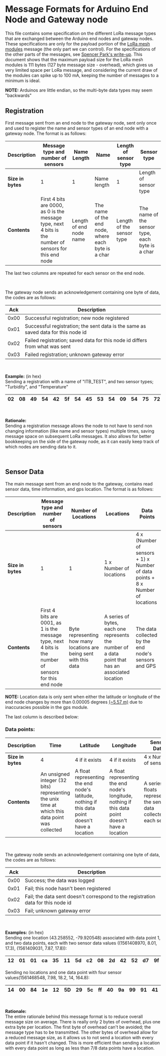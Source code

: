 # Message Formats for Arduino End Node and Gateway node

This file contains some specification on the different LoRa message types that are exchanged between the Arduino end nodes and gateway nodes. These specifications are only for the payload portion of the [LoRa mesh modules](https://www.dfrobot.com/product-1670.html) message (the only part we can control). For the specifications of the other parts of the messages, see [Spencer Park's write-up](https://gitlab.cas.mcmaster.ca/re-mote/arduino-motes/blob/master/LoRa/LoRa.ipynb). This document shows that the maximum payload size for the LoRa mesh modules is 111 bytes (127 byte message size - overhead), which gives us very limited space per LoRa message, and considering the current draw of the modules can spike up to 100 mA, keeping the number of messages to a minimum is ideal.

**NOTE:** Arduinos are little endian, so the multi-byte data types may seem "backwards"

## Registration

First message sent from an end node to the gateway node, sent only once and used to register the name and sensor types of an end node with a gateway node. The format is as follows: 

|**Description**  |Message type and number of sensors|Name Length|Name| Length of sensor type|Sensor type|
|-----------------|----------------------------------|-----------|----|----------------------|-|
|**Size in bytes**| 1 | 1 | Name length | 1 | Length of sensor type |
|**Contents**     | First 4 bits are 0000, as 0 is the message type, next 4 bits is the number of sensors for this end node | Length of end node name | The name of the end node, where each byte is a char | Length of the sensor type | The name of the sensor type, each byte is a char |

The last two columns are repeated for each sensor on the end node.

<br />

The gateway node sends an acknowledgement containing one byte of data, the codes are as follows:

| **Ack** | **Description**                                                                       |
|------|-----------------------------------------------------------------------------------|
| 0x00 | Successful registration; new node registered                                      |
| 0x01 | Successful registration; the sent data is the same as saved data for this node id |
| 0x02 | Failed registration; saved data for this node id differs from what was sent       |
| 0x03 | Failed registration; unknown gateway error                                        |

<br/>

**Example:** (in hex)  
Sending a registration with a name of "ITB_TEST", and two sensor types; "Turbidity", and "Temperature"

| 02 | 08 | 49 | 54 | 42 | 5f | 54 | 45 | 53 | 54 | 09 | 54 | 75 | 72 | 62 | 69 | 64 | 69 | 74 | 79 | 0b | 54 | 65 | 6d | 70 | 65 | 72 | 61 | 74 | 75 | 72 | 65 |
|-|-|-|-|-|-|-|-|-|-|-|-|-|-|-|-|-|-|-|-|-|-|-|-|-|-|-|-|-|-|-|-|

<br/>

**Rationale:**  
Sending a registration message allows the node to not have to send non changing information (like name and sensor types) multiple times, saving message space on subsequent LoRa messages. It also allows for better bookkeeping on the side of the gateway node, as it can easily keep track of which nodes are sending data to it.

<br/>

## Sensor Data

The main message sent from an end node to the gateway, contains read sensor data, time information, and gps location. The format is as follows: 

|**Description**|Message type and number of sensors|Number of Locations|Locations|Data Points|
|-|-|-|-|-|
| **Size in bytes** | 1 | 1 | 1 x Number of locations | 4 x (Number of sensors + 1) x Number of data points + 8 x Number of locations |
| **Contents** | First 4 bits are 0001, as 1 is the message type, next 4 bits is the number of sensors for this end node | Byte representing how many locations are being sent with this data | A series of bytes, each one represents the number of a data point that has an associated location | The data collected by the end node's sensors and GPS |

**NOTE:** Location data is only sent when either the latitude or longitude of the end node changes by more than 0.00005 degrees [(~5.57 m)](https://en.wikipedia.org/wiki/Decimal_degrees#Precision) due to inaccuracies possible in the gps module.

The last column is described below:

### Data points:

| **Description**   | Time | Latitude | Longitude | Sensor Data           |
|-------------------|------|----------|-----------|-----------------------|
| **Size in bytes** | 4    | 4 if it exists | 4 if it exists | 4 x Number of sensors |
| **Contents**      | An unsigned integer (32 bits) representing the unix time at which this data point was collected | A float representing the end node's latitude, nothing if this data point doesn't have a location | A float representing the end node's longitude, nothing if this data point doesn't have a location | A series of floats representing the sensor data collected for each sensor |

<br />

The gateway node sends an acknowledgement containing one byte of data, the codes are as follows:

| **Ack**  | **Description**                                                                      |
|------|----------------------------------------------------------------------------------|
| 0x00 | Success; the data was logged                                                     |
| 0x01 | Fail; this node hasn't been registered                                           |
| 0x02 | Fail; the data sent doesn't correspond to the registration data for this node id |
| 0x03 | Fail; unknown gateway error                                                      |

<br/>

**Examples:** (in hex)  
Sending one location (43.258552, -79.920548) associated with data point 1, and two data points, each with two sensor data values ((1561408970, 8.01, 17.3), (1561409031, 7.87, 17.8)):

| 12 | 01 | 01 | ca | 35 | 11 | 5d | c2 | 08 | 2d | 42 | 52 | d7 | 9f | c2 | f6 | 28 | 00 | 41 | 66 | 66 | 8a | 41 | 07 | 36 | 11 | 5D | 0a | d7 | fb | 40 | 66 | 66 | 8e | 41 |
|-|-|-|-|-|-|-|-|-|-|-|-|-|-|-|-|-|-|-|-|-|-|-|-|-|-|-|-|-|-|-|-|-|-|-|

Sending no locations and one data point with four sensor values(1561468548, 7.98, 18.2, 14, 164.8):

| 14 | 00 | 84 | 1e | 12 | 5D | 29 | 5c | ff | 40 | 9a | 99 | 91 | 41 | 00 | 00 | 60 | 41 | cd | cc | 24 | 43
|-|-|-|-|-|-|-|-|-|-|-|-|-|-|-|-|-|-|-|-|-|-|

<br/>

**Rationale:**  
The entire rationale behind this message format is to reduce overall message size on average. There is really only 2 bytes of overhead, plus one extra byte per location. The first byte of overhead can't be avoided; the message type has to be transmitted. The other bytes of overhead allow for a reduced message size, as it allows us to not send a location with every data point if it hasn't changed. This is more efficient than sending a location with every data point as long as less than 7/8 data points have a location. 


